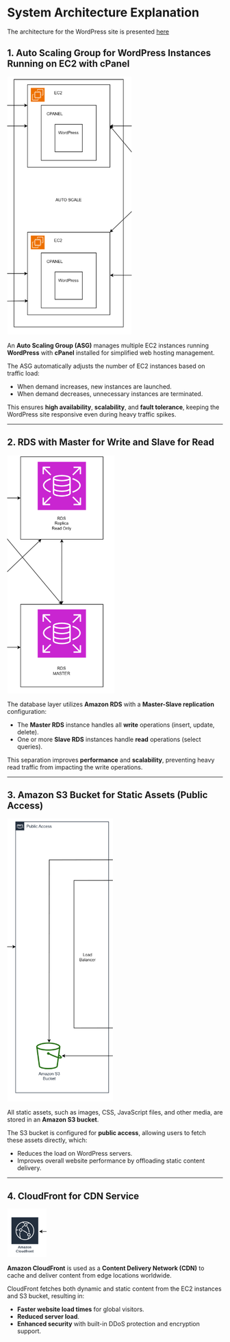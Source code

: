 # System Architecture Explanation

The architecture for the WordPress site is presented [here](https://github.com/woods490/WebDeveloperAssignment-FLIN/blob/main/Part%204%20-%20AWS%20%26%20Wordpress%20Hosting%20Architecture/AWS%20WordPress%20Architecture.pdf)

## 1. Auto Scaling Group for WordPress Instances Running on EC2 with cPanel

![AutoScaleGroupAWS](./AutoScaleGroupAWS.png)

An **Auto Scaling Group (ASG)** manages multiple EC2 instances running **WordPress** with **cPanel** installed for simplified web hosting management.

The ASG automatically adjusts the number of EC2 instances based on traffic load:
- When demand increases, new instances are launched.
- When demand decreases, unnecessary instances are terminated.

This ensures **high availability**, **scalability**, and **fault tolerance**, keeping the WordPress site responsive even during heavy traffic spikes.

---

## 2. RDS with Master for Write and Slave for Read

![RDSInstances](./RDSInstances.png)

The database layer utilizes **Amazon RDS** with a **Master-Slave replication** configuration:
- The **Master RDS** instance handles all **write** operations (insert, update, delete).
- One or more **Slave RDS** instances handle **read** operations (select queries).

This separation improves **performance** and **scalability**, preventing heavy read traffic from impacting the write operations.

---

## 3. Amazon S3 Bucket for Static Assets (Public Access)

![AmazonS3BucketforStaticAssetinPublicAccess](./AmazonS3BucketforStaticAssetinPublic%20Access.png)

All static assets, such as images, CSS, JavaScript files, and other media, are stored in an **Amazon S3 bucket**.

The S3 bucket is configured for **public access**, allowing users to fetch these assets directly, which:
- Reduces the load on WordPress servers.
- Improves overall website performance by offloading static content delivery.

---

## 4. CloudFront for CDN Service

![CloudFrontForCDN](./CloudFrontForCDN.png)

**Amazon CloudFront** is used as a **Content Delivery Network (CDN)** to cache and deliver content from edge locations worldwide.

CloudFront fetches both dynamic and static content from the EC2 instances and S3 bucket, resulting in:
- **Faster website load times** for global visitors.
- **Reduced server load**.
- **Enhanced security** with built-in DDoS protection and encryption support.
